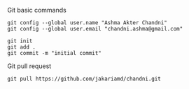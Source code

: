 Git basic commands

```
git config --global user.name "Ashma Akter Chandni"
git config --global user.email "chandni.ashma@gmail.com"

git init 
git add .
git commit -m "initial commit"
```
Git pull request 

```
git pull https://github.com/jakariamd/chandni.git
```
